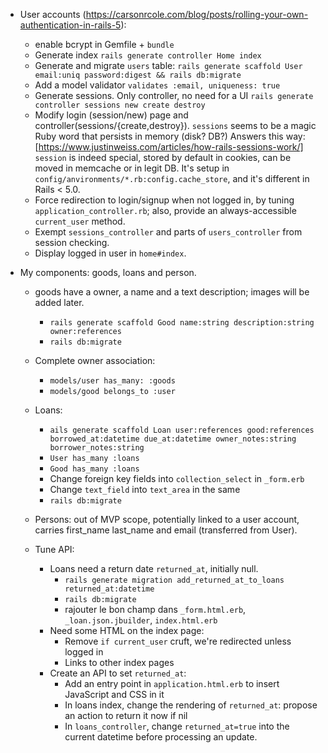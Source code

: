 * User accounts (https://carsonrcole.com/blog/posts/rolling-your-own-authentication-in-rails-5):
    * enable bcrypt in Gemfile + `bundle`
    * Generate index `rails generate controller Home index`
    * Generate and migrate `users` table: `rails generate scaffold User email:uniq password:digest && rails db:migrate`
    * Add a model validator `validates :email, uniqueness: true`
    * Generate sessions. Only controller, no need for a UI `rails generate controller sessions new create destroy`
    * Modify login (session/new) page and controller(sessions/{create,destroy}). `sessions` seems to be a magic Ruby word
      that persists in memory (disk? DB?) Answers this way: [https://www.justinweiss.com/articles/how-rails-sessions-work/]
      `session` is indeed special, stored by default in cookies, can be moved in memcache or in legit DB. It's setup in
      `config/anvironments/*.rb:config.cache_store`, and it's different in Rails < 5.0.
    * Force redirection to login/signup when not logged in, by tuning `application_controller.rb`; also, provide
      an always-accessible `current_user` method.
    * Exempt `sessions_controller` and parts of `users_controller` from session checking.
    * Display logged in user in `home#index`.

* My components: goods, loans and person.
    * goods have a owner, a name and a text description; images will be added later.
        * `rails generate scaffold Good name:string description:string owner:references`
        * `rails db:migrate`
    * Complete owner association:
        * `models/user has_many: :goods`
        * `models/good belongs_to :user`
    * Loans:
        * `ails generate scaffold Loan user:references good:references borrowed_at:datetime due_at:datetime owner_notes:string borrower_notes:string`
        * `User has_many :loans`
        * `Good has_many :loans`
        * Change foreign key fields into `collection_select` in `_form.erb`
        * Change `text_field` into `text_area` in the same
        * `rails db:migrate`
    * Persons: out of MVP scope, potentially linked to a user account, carries first_name last_name and email 
      (transferred from User).
  
  * Tune API:
    * Loans need a return date `returned_at`, initially null.
        * `rails generate migration add_returned_at_to_loans returned_at:datetime`
        * `rails db:migrate`
        * rajouter le bon champ dans `_form.html.erb`, `_loan.json.jbuilder`, `index.html.erb`
    * Need some HTML on the index page:
        * Remove `if current_user` cruft, we're redirected unless logged in
        * Links to other index pages
    * Create an API to set `returned_at`:
        * Add an entry point in `application.html.erb` to insert JavaScript and CSS in it
        * In loans index, change the rendering of `returned_at`: propose an action to return it now if nil
        * In `loans_controller`, change `returned_at=true` into the current datetime before processing an update.
